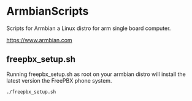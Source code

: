 # ArmbianScripts
Scripts for Armbian a Linux distro for arm single board computer.

https://www.armbian.com

## freepbx_setup.sh
Running freepbx_setup.sh as root on your armbian distro will install the latest version the FreePBX phone system.

```sh
./freepbx_setup.sh
```
